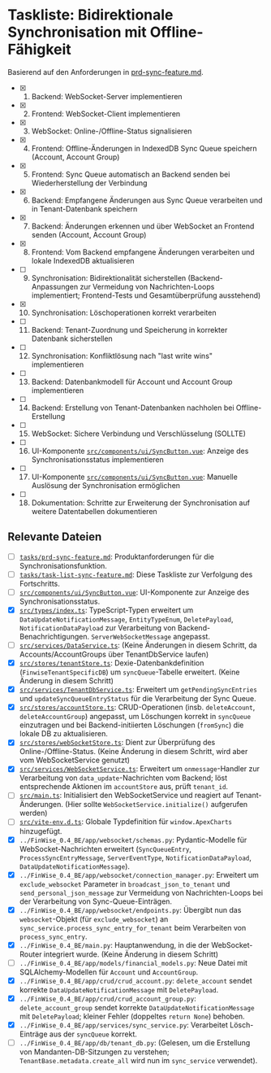 # Taskliste: Bidirektionale Synchronisation mit Offline-Fähigkeit

Basierend auf den Anforderungen in [prd-sync-feature.md](tasks/prd-sync-feature.md).

- [x] 1. Backend: WebSocket-Server implementieren
- [x] 2. Frontend: WebSocket-Client implementieren
- [x] 3. WebSocket: Online-/Offline-Status signalisieren
- [x] 4. Frontend: Offline-Änderungen in IndexedDB Sync Queue speichern (Account, Account Group)
- [x] 5. Frontend: Sync Queue automatisch an Backend senden bei Wiederherstellung der Verbindung
- [x] 6. Backend: Empfangene Änderungen aus Sync Queue verarbeiten und in Tenant-Datenbank speichern
- [x] 7. Backend: Änderungen erkennen und über WebSocket an Frontend senden (Account, Account Group)
- [x] 8. Frontend: Vom Backend empfangene Änderungen verarbeiten und lokale IndexedDB aktualisieren
- [ ] 9. Synchronisation: Bidirektionalität sicherstellen (Backend-Anpassungen zur Vermeidung von Nachrichten-Loops implementiert; Frontend-Tests und Gesamtüberprüfung ausstehend)
- [x] 10. Synchronisation: Löschoperationen korrekt verarbeiten
- [ ] 11. Backend: Tenant-Zuordnung und Speicherung in korrekter Datenbank sicherstellen
- [ ] 12. Synchronisation: Konfliktlösung nach "last write wins" implementieren
- [ ] 13. Backend: Datenbankmodell für Account und Account Group implementieren
- [ ] 14. Backend: Erstellung von Tenant-Datenbanken nachholen bei Offline-Erstellung
- [ ] 15. WebSocket: Sichere Verbindung und Verschlüsselung (SOLLTE)
- [ ] 16. UI-Komponente [`src/components/ui/SyncButton.vue`](src/components/ui/SyncButton.vue): Anzeige des Synchronisationsstatus implementieren
- [ ] 17. UI-Komponente [`src/components/ui/SyncButton.vue`](src/components/ui/SyncButton.vue): Manuelle Auslösung der Synchronisation ermöglichen
- [ ] 18. Dokumentation: Schritte zur Erweiterung der Synchronisation auf weitere Datentabellen dokumentieren

## Relevante Dateien

- [ ] [`tasks/prd-sync-feature.md`](tasks/prd-sync-feature.md): Produktanforderungen für die Synchronisationsfunktion.
- [ ] [`tasks/task-list-sync-feature.md`](tasks/task-list-sync-feature.md): Diese Taskliste zur Verfolgung des Fortschritts.
- [ ] [`src/components/ui/SyncButton.vue`](src/components/ui/SyncButton.vue): UI-Komponente zur Anzeige des Synchronisationsstatus.
- [x] [`src/types/index.ts`](src/types/index.ts:1): TypeScript-Typen erweitert um `DataUpdateNotificationMessage`, `EntityTypeEnum`, `DeletePayload`, `NotificationDataPayload` zur Verarbeitung von Backend-Benachrichtigungen. `ServerWebSocketMessage` angepasst.
- [ ] [`src/services/DataService.ts`](src/services/DataService.ts:1): (Keine Änderungen in diesem Schritt, da Accounts/AccountGroups über TenantDbService laufen)
- [x] [`src/stores/tenantStore.ts`](src/stores/tenantStore.ts:1): Dexie-Datenbankdefinition (`FinwiseTenantSpecificDB`) um `syncQueue`-Tabelle erweitert. (Keine Änderung in diesem Schritt)
- [x] [`src/services/TenantDbService.ts`](src/services/TenantDbService.ts:1): Erweitert um `getPendingSyncEntries` und `updateSyncQueueEntryStatus` für die Verarbeitung der Sync Queue.
- [x] [`src/stores/accountStore.ts`](src/stores/accountStore.ts:1): CRUD-Operationen (insb. `deleteAccount`, `deleteAccountGroup`) angepasst, um Löschungen korrekt in `syncQueue` einzutragen und bei Backend-initiierten Löschungen (`fromSync`) die lokale DB zu aktualisieren.
- [x] [`src/stores/webSocketStore.ts`](src/stores/webSocketStore.ts:1): Dient zur Überprüfung des Online-/Offline-Status. (Keine Änderung in diesem Schritt, wird aber vom WebSocketService genutzt)
- [x] [`src/services/WebSocketService.ts`](src/services/WebSocketService.ts:1): Erweitert um `onmessage`-Handler zur Verarbeitung von `data_update`-Nachrichten vom Backend; löst entsprechende Aktionen im `accountStore` aus, prüft `tenant_id`.
- [ ] [`src/main.ts`](src/main.ts:1): Initialisiert den WebSocketService und reagiert auf Tenant-Änderungen. (Hier sollte `WebSocketService.initialize()` aufgerufen werden)
- [ ] [`src/vite-env.d.ts`](src/vite-env.d.ts): Globale Typdefinition für `window.ApexCharts` hinzugefügt.
- [x] `../FinWise_0.4_BE/app/websocket/schemas.py`: Pydantic-Modelle für WebSocket-Nachrichten erweitert (`SyncQueueEntry`, `ProcessSyncEntryMessage`, `ServerEventType`, `NotificationDataPayload`, `DataUpdateNotificationMessage`).
- [x] `../FinWise_0.4_BE/app/websocket/connection_manager.py`: Erweitert um `exclude_websocket` Parameter in `broadcast_json_to_tenant` und `send_personal_json_message` zur Vermeidung von Nachrichten-Loops bei der Verarbeitung von Sync-Queue-Einträgen.
- [x] `../FinWise_0.4_BE/app/websocket/endpoints.py`: Übergibt nun das `websocket`-Objekt (für `exclude_websocket`) an `sync_service.process_sync_entry_for_tenant` beim Verarbeiten von `process_sync_entry`.
- [x] `../FinWise_0.4_BE/main.py`: Hauptanwendung, in die der WebSocket-Router integriert wurde. (Keine Änderung in diesem Schritt)
- [ ] `../FinWise_0.4_BE/app/models/financial_models.py`: Neue Datei mit SQLAlchemy-Modellen für `Account` und `AccountGroup`.
- [x] `../FinWise_0.4_BE/app/crud/crud_account.py`: `delete_account` sendet korrekte `DataUpdateNotificationMessage` mit `DeletePayload`.
- [x] `../FinWise_0.4_BE/app/crud/crud_account_group.py`: `delete_account_group` sendet korrekte `DataUpdateNotificationMessage` mit `DeletePayload`; kleiner Fehler (doppeltes `return None`) behoben.
- [x] `../FinWise_0.4_BE/app/services/sync_service.py`: Verarbeitet Lösch-Einträge aus der `syncQueue` korrekt.
- [ ] `../FinWise_0.4_BE/app/db/tenant_db.py`: (Gelesen, um die Erstellung von Mandanten-DB-Sitzungen zu verstehen; `TenantBase.metadata.create_all` wird nun im `sync_service` verwendet).
